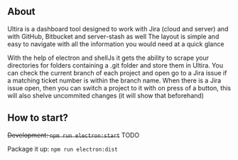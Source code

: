 ## About

Ultira is a dashboard tool designed to work with Jira (cloud and server) and with GitHub, Bitbucket and server-stash as well
The layout is simple and easy to navigate with all the information you would need at a quick glance

With the help of electron and shellJs it gets the ability to scrape your directories for folders containing a .git folder and store them in Ultira.
You can check the current branch of each project and open go to a Jira issue if a matching ticket number is within the branch name.
When there is a Jira issue open, then you can switch a project to it with on press of a button, this will also shelve uncommited changes (it will show that beforehand)

## How to start?

~~Development:
```npm run electron:start```~~ TODO

Package it up:
```npm run electron:dist```
